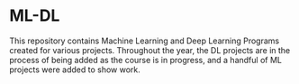 # ML-DL


This repository contains Machine Learning and Deep Learning Programs created for various projects. Throughout the year, the DL projects are in the process of being added as the course is in progress, and a handful of ML projects were added to show work. 
